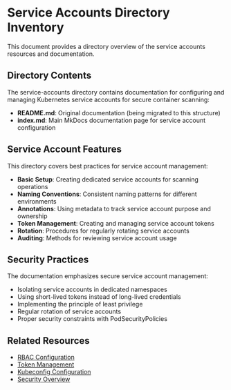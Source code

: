 # Service Accounts Directory Inventory

This document provides a directory overview of the service accounts resources and documentation.

## Directory Contents

The service-accounts directory contains documentation for configuring and managing Kubernetes service accounts for secure container scanning:

- **README.md**: Original documentation (being migrated to this structure)
- **index.md**: Main MkDocs documentation page for service account configuration

## Service Account Features

This directory covers best practices for service account management:

- **Basic Setup**: Creating dedicated service accounts for scanning operations
- **Naming Conventions**: Consistent naming patterns for different environments
- **Annotations**: Using metadata to track service account purpose and ownership
- **Token Management**: Creating and managing service account tokens
- **Rotation**: Procedures for regularly rotating service accounts
- **Auditing**: Methods for reviewing service account usage

## Security Practices

The documentation emphasizes secure service account management:

- Isolating service accounts in dedicated namespaces
- Using short-lived tokens instead of long-lived credentials
- Implementing the principle of least privilege
- Regular rotation of service accounts
- Proper security constraints with PodSecurityPolicies

## Related Resources

- [RBAC Configuration](../rbac/index.md)
- [Token Management](../tokens/index.md)
- [Kubeconfig Configuration](../configuration/index.md)
- [Security Overview](../security/overview.md)